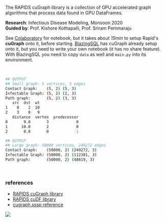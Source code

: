 The RAPIDS cuGraph library is a collection of GPU accelerated graph
algorithms that process data found in GPU DataFrames.

**Research**: Infectious Disease Modeling, Monsoon 2020<br>
**Guided by**: Prof. Kishore Kothapalli, Prof. Sriram Pemmaraju
<br>

See [Colaboratory] for notebook, but it takes about *15min* to setup Rapid's
**cuGraph** onto it, before starting. [BlazingSQL] has cuGraph already setup
onto it, but you need to write your own notebook (it has no share feature).
With BlazingSQL you need to copy `data` as well and `main.py` into its
environment.

[Colaboratory]: https://colab.research.google.com/drive/1UX18VehsMOMvv-1_Xo4uYUmqAs7STW5E?usp=sharing
[BlazingSQL]: https://app.blazingsql.com/

<br>

```bash
## OUTPUT
## Small graph: 5 vertices, 5 edges
Contact Graph:    (5, 2) (5, 3)
Infectable Graph: (5, 2) (2, 3)
Path graph:       (5, 2) (3, 3)
   src  dst  wt
1    0    2  10
2    3    0   9
   distance  vertex  predecessor
0       9.0       3            0
1      10.0       2            0
2       0.0       0           -1
```

```bash
## OUTPUT
## Large graph: 50000 vertices, 249272 edges
Contact Graph:    (50000, 2) (249272, 3)
Infectable Graph: (50000, 2) (112381, 3)
Path graph:       (50000, 2) (48619, 3)
```

<br>


### references

- [RAPIDS cuGraph library](https://github.com/rapidsai/cugraph)
- [RAPIDS cuDF library](https://github.com/rapidsai/cudf)
- [cugraph.sssp reference](https://docs.rapids.ai/api/cugraph/stable/api.html#cugraph.traversal.sssp.sssp)

![](https://ga-beacon.deno.dev/G-G1E8HNDZYY:v51jklKGTLmC3LAZ4rJbIQ/github.com/moocf/cugraph-learn.python)
